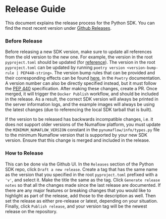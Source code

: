 # Release Guide

This document explains the release process for the Python SDK. You can find the most recent version under [Github Releases](https://github.com/numaproj/numaflow-python/releases).


### Before Release

Before releasing a new SDK version, make sure to update all references from the old version to the new one. For example,
the version in the root `pyproject.toml` should be updated (for [reference](https://github.com/numaproj/numaflow-python/commit/6a720e7c56121a45b94aa929c6b720312dd9340a)). The version in the root `pyproject.toml` 
can be updated by running `poetry version <version-bump-rule | PEP440-string>`. The version bump rules that can be provided and their corresponding effects can be found [here](https://python-poetry.org/docs/cli/#version),
in the `Poetry` documentation. A version number can also be directly specified instead, but it must follow the [PEP 440](https://peps.python.org/pep-0440/) specification.
After making these changes, create a PR. Once merged, it will trigger the `Docker Publish` workflow, and should be included in the release.
As a result, the correct SDK version will always be printed in the server information logs, and
the example images will always be using the latest changes (due to referencing the local SDK tarball that is built).

If the version to be released has backwards incompatible changes, i.e. it does not support older versions of the Numaflow platform,
you must update the `MINIMUM_NUMAFLOW_VERSION` constant in the `pynumaflow/info/types.py` file to the minimum Numaflow version that is supported by your new SDK version.
Ensure that this change is merged and included in the release. 

### How to Release

This can be done via the Github UI. In the `Releases` section of the Python SDK repo, click `Draft a new release`. Create a tag that has the same name as the version that you specified in the root 
`pyproject.toml` prefixed with a `'v'`, and select it. Make the title the same as the tag. Click `Generate release notes` so that 
all the changes made since the last release are documented. If there are any major features or breaking changes that you would like to highlight as part of the release, 
add those to the description as well. Then set the release as either pre-release or latest, depending on your situation. Finally, click `Publish release`, and your version tag will be the newest release on the repository.
